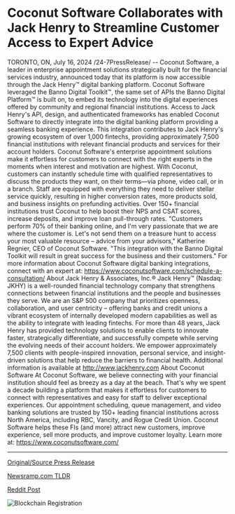 # Coconut Software Collaborates with Jack Henry to Streamline Customer Access to Expert Advice

TORONTO, ON, July 16, 2024 /24-7PressRelease/ -- Coconut Software, a leader in enterprise appointment solutions strategically built for the financial services industry, announced today that its platform is now accessible through the Jack Henry™ digital banking platform. Coconut Software leveraged the Banno Digital Toolkit™, the same set of APIs the Banno Digital Platform™ is built on, to embed its technology into the digital experiences offered by community and regional financial institutions.   Access to Jack Henry's API, design, and authenticated frameworks has enabled Coconut Software to directly integrate into the digital banking platform providing a seamless banking experience. This integration contributes to Jack Henry's growing ecosystem of over 1,000 fintechs, providing approximately 7,500 financial institutions with relevant financial products and services for their account holders.   Coconut Software's enterprise appointment solutions make it effortless for customers to connect with the right experts in the moments when interest and motivation are highest. With Coconut, customers can instantly schedule time with qualified representatives to discuss the products they want, on their terms—via phone, video call, or in a branch. Staff are equipped with everything they need to deliver stellar service quickly, resulting in higher conversion rates, more products sold, and business insights on prefunding activities. Over 150+ financial institutions trust Coconut to help boost their NPS and CSAT scores, increase deposits, and improve loan pull-through rates.  "Customers perform 70% of their banking online, and I'm very passionate that we are where the customer is. Let's not send them on a treasure hunt to access your most valuable resource – advice from your advisors," Katherine Regnier, CEO of Coconut Software. "This integration with the Banno Digital Toolkit will result in great success for the business and their customers."  For more information about Coconut Software digital banking integrations, connect with an expert at: https://www.coconutsoftware.com/schedule-a-consultation/  About Jack Henry & Associates, Inc.® Jack Henry™ (Nasdaq: JKHY) is a well-rounded financial technology company that strengthens connections between financial institutions and the people and businesses they serve. We are an S&P 500 company that prioritizes openness, collaboration, and user centricity – offering banks and credit unions a vibrant ecosystem of internally developed modern capabilities as well as the ability to integrate with leading fintechs. For more than 48 years, Jack Henry has provided technology solutions to enable clients to innovate faster, strategically differentiate, and successfully compete while serving the evolving needs of their account holders. We empower approximately 7,500 clients with people-inspired innovation, personal service, and insight-driven solutions that help reduce the barriers to financial health. Additional information is available at http://www.jackhenry.com  About Coconut Software At Coconut Software, we believe connecting with your financial institution should feel as breezy as a day at the beach. That's why we spent a decade building a platform that makes it effortless for customers to connect with representatives and easy for staff to deliver exceptional experiences. Our appointment scheduling, queue management, and video banking solutions are trusted by 150+ leading financial institutions across North America, including RBC, Vancity, and Rogue Credit Union. Coconut Software helps these FIs (and more) attract new customers, improve experience, sell more products, and improve customer loyalty. Learn more at: https://www.coconutsoftware.com/ 

---

[Original/Source Press Release](https://www.24-7pressrelease.com/press-release/512525/coconut-software-collaborates-with-jack-henry-to-streamline-customer-access-to-expert-advice)
                    

[Newsramp.com TLDR](None) 



[Reddit Post](https://www.reddit.com/r/FinancialNewsramp/comments/1e4id2r/coconut_software_integrates_with_jack_henry/) 



![Blockchain Registration](https://cdn.newsramp.app/24-7PressRelease/qrcode/247/16/ideanQhn.webp)